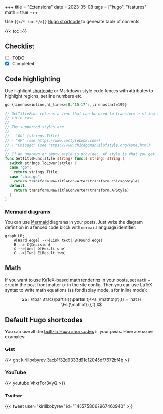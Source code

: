 +++
title = "Extensions"
date = 2023-05-08
tags = ["hugo", "features"]
math = true
+++

Use `{{</* toc */>}}` [Hugo
shortcode](https://gohugo.io/content-management/shortcodes/) to generate table
of contents:

{{< toc >}}

## Checklist

- [ ] TODO
- [x] Completed

## Code highlighting

Use highlight
[shortcode](https://gohugo.io/content-management/syntax-highlighting/#example-highlight-shortcode)
or Markdown-style code fences with attributes to highlight regions, set line
numbers etc.

````markdown
go {linenos=inline,hl_lines=[8,"15-17"],linenostart=199}
````

```go {linenos=inline,hl_lines=[8,"15-17"],linenostart=199}
// GetTitleFunc returns a func that can be used to transform a string to
// title case.
//
// The supported styles are
//
// - "Go" (strings.Title)
// - "AP" (see https://www.apstylebook.com/)
// - "Chicago" (see https://www.chicagomanualofstyle.org/home.html)
//
// If an unknown or empty style is provided, AP style is what you get.
func GetTitleFunc(style string) func(s string) string {
  switch strings.ToLower(style) {
  case "go":
    return strings.Title
  case "chicago":
    return transform.NewTitleConverter(transform.ChicagoStyle)
  default:
    return transform.NewTitleConverter(transform.APStyle)
  }
}
```

### Mermaid diagrams

You can use [Mermaid](https://mermaid-js.github.io/mermaid/#/) diagrams in your
posts. Just write the diagram definition in a fenced code block with `mermaid`
language identifier:

```mermaid
graph LR;
    A[Hard edge] -->|Link text| B(Round edge)
    B --> C{Decision}
    C -->|One| D[Result one]
    C -->|Two| E[Result two]
```

## Math

If you want to use KaTeX-based math rendering in your posts, set `math = true`
in the post front matter or in the site config. Then you can use LaTeX syntax to
write math equations (`$$` for display mode, `$` for inline mode):

$$
i \hbar \frac{\partial}{\partial t}\Psi(\mathbf{r},t) = \hat H \Psi(\mathbf{r},t)
$$

## Default Hugo shortcodes

You can use all the [built-in Hugo
shortcodes](https://gohugo.io/content-management/shortcodes/#use-hugos-built-in-shortcodes)
in your posts. Here are some examples:

### Gist

{{< gist kirillbobyrev 3acb1f32d9333d91c12046df7672bf4b >}}

### YouTube

{{< youtube VhxrFor3VyQ >}}

### Twitter

{{< tweet user="kirillbobyrev" id="1465758062967463940" >}}
